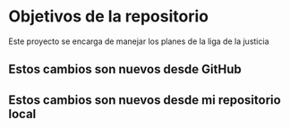 # Objetivos de la repositorio

Este proyecto se encarga de manejar los planes de la liga de la justicia


## Estos cambios son nuevos desde GitHub

## Estos cambios son nuevos desde mi repositorio local